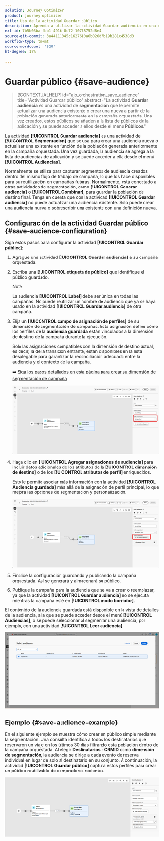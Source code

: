 ```yaml
---
solution: Journey Optimizer
product: journey optimizer
title: Uso de la actividad Guardar público
description: Aprenda a utilizar la actividad Guardar audiencia en una campaña organizada
exl-id: 7b5b03ba-fbb1-4916-8c72-10778752d8e4
source-git-commit: 3a44111345c1627610a6b026d7b19b281c4538d3
workflow-type: tm+mt
source-wordcount: '520'
ht-degree: 17%

---
```



# Guardar público {#save-audience}

>[!CONTEXTUALHELP]
>id="ajo_orchestration_save_audience"
>title="Actividad Guardar público"
>abstract="La actividad **Guardar audiencia** es una actividad de **segmentación** que le permite actualizar una audiencia existente o crear una nueva a partir de la población generada anteriormente en la campaña orquestada. Una vez creados, estos públicos se añaden a la lista de públicos de la aplicación y se puede acceder a ellos desde el menú **Públicos**."

La actividad **[!UICONTROL Guardar audiencia]** es una actividad de **[!UICONTROL Segmentación]** que se usa para crear una audiencia nueva o actualizar una existente en función de la población generada anteriormente en la campaña orquestada. Una vez guardada, la audiencia se agrega a la lista de audiencias de aplicación y se puede acceder a ella desde el menú **[!UICONTROL Audiencias]**.

Normalmente se utiliza para capturar segmentos de audiencia creados dentro del mismo flujo de trabajo de campaña, lo que los hace disponibles para su reutilización en campañas futuras. Normalmente, está conectado a otras actividades de segmentación, como **[!UICONTROL Generar audiencia]** o **[!UICONTROL Combinar]**, para guardar la población de destino final.
Tenga en cuenta que con la actividad **[!UICONTROL Guardar audiencia]** no puede actualizar una audiencia existente. Solo puede crear una audiencia nueva o sobrescribir una existente con una definición nueva.

## Configuración de la actividad Guardar público {#save-audience-configuration}

Siga estos pasos para configurar la actividad **[!UICONTROL Guardar público]**:

1. Agregue una actividad **[!UICONTROL Guardar audiencia]** a su campaña orquestada.

1. Escriba una **[!UICONTROL etiqueta de público]** que identifique el público guardado.

   >[!NOTE]
   >
   >La audiencia **[!UICONTROL Label]** debe ser única en todas las campañas. No puede reutilizar un nombre de audiencia que ya se haya usado en la actividad **[!UICONTROL Guardar audiencia]** de otra campaña.

1. Elija un **[!UICONTROL campo de asignación de perfiles&#x200B;]** de su dimensión de segmentación de campañas. Esta asignación define cómo los perfiles de la **audiencia guardada** están vinculados a la dimensión de destino de la campaña durante la ejecución.

   Solo las asignaciones compatibles con la dimensión de destino actual, es decir, la de la transición entrante, están disponibles en la lista desplegable para garantizar la reconciliación adecuada entre la audiencia y el contexto de la campaña.

   ➡️ [Siga los pasos detallados en esta página para crear su dimensión de segmentación de campaña](../target-dimension.md)

   ![](../assets/save-audience-1.png)

1. Haga clic en **[!UICONTROL Agregar asignaciones de audiencia]** para incluir datos adicionales de los atributos de la **[!UICONTROL dimensión de destino]** o de los **[!UICONTROL atributos de perfil]** enriquecidos.

   Esto le permite asociar más información con la actividad **[!UICONTROL Audiencia guardada]** más allá de la asignación de perfil principal, lo que mejora las opciones de segmentación y personalización.

   ![](../assets/save-audience-2.png)

1. Finalice la configuración guardando y publicando la campaña orquestada. Así se generará y almacenará su público.

1. Publique la campaña para la audiencia que se va a crear o reemplazar, ya que la actividad **[!UICONTROL Guardar audiencia]** no se ejecuta mientras la campaña esté en **[!UICONTROL modo borrador]**.

El contenido de la audiencia guardada está disponible en la vista de detalles de la audiencia, a la que se puede acceder desde el menú **[!UICONTROL Audiencias]**, o se puede seleccionar al segmentar una audiencia, por ejemplo, con una actividad **[!UICONTROL Leer audiencia]**.

![](../assets/save-audience-4.png)


## Ejemplo {#save-audience-example}

En el siguiente ejemplo se muestra cómo crear un público simple mediante la segmentación. Una consulta identifica a todos los destinatarios que reservaron un viaje en los últimos 30 días filtrando esta población dentro de la campaña orquestada. Al elegir **Destinatarios - CRMID** como **dimensión de segmentación**, la audiencia se dirige a cada evento de reserva individual en lugar de solo al destinatario en su conjunto. A continuación, la actividad **[!UICONTROL Guardar público]** captura estos perfiles para crear un público reutilizable de compradores recientes.

![](../assets/save-audience-3.png)
